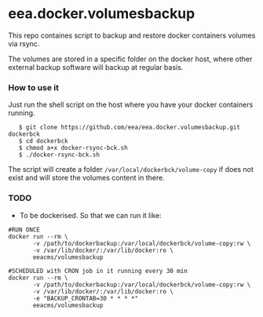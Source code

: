 # eea.docker.volumesbackup

This repo containes script to backup and restore docker containers volumes via rsync.

The volumes are stored in a specific folder on the docker host, where other external backup software will backup at regular basis.

### How to use it

Just run the shell script on the host where you have your docker containers running.
```
   $ git clone https://github.com/eea/eea.docker.volumesbackup.git dockerbck
   $ cd dockerbck
   $ chmod a+x docker-rsync-bck.sh
   $ ./docker-rsync-bck.sh
```
The script will create a folder ```/var/local/dockerbck/volume-copy``` if does not exist and will store the volumes content in there.

### TODO
- To be dockerised. So that we can run it like:
```
#RUN ONCE
docker run --rm \
       -v /path/to/dockerbackup:/var/local/dockerbck/volume-copy:rw \
       -v /var/lib/docker/:/var/lib/docker:ro \
       eeacms/volumesbackup
       
#SCHEDULED with CRON job in it running every 30 min
docker run --rm \
       -v /path/to/dockerbackup:/var/local/dockerbck/volume-copy:rw \
       -v /var/lib/docker/:/var/lib/docker:ro \
       -e "BACKUP_CRONTAB=30 * * * *"
       eeacms/volumesbackup
```
